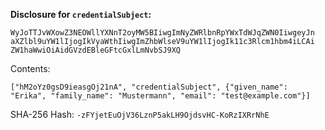 __Disclosure for `credentialSubject`:__

```
WyJoTTJvWXowZ3NEOWllYXNnT2oyMW5BIiwgImNyZWRlbnRpYWxTdWJqZWN0IiwgeyJn
aXZlbl9uYW1lIjogIkVyaWthIiwgImZhbWlseV9uYW1lIjogIk11c3Rlcm1hbm4iLCAi
ZW1haWwiOiAidGVzdEBleGFtcGxlLmNvbSJ9XQ
```

Contents:

```
["hM2oYz0gsD9ieasgOj21nA", "credentialSubject", {"given_name":
"Erika", "family_name": "Mustermann", "email": "test@example.com"}]
```

SHA-256 Hash: `-zFYjetEuOjV36LznP5akLH9OjdsvHC-KoRzIXRrNhE`